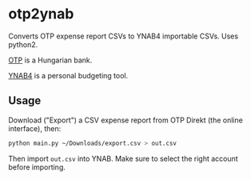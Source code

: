# otp2ynab

Converts OTP expense report CSVs to YNAB4 importable CSVs. Uses python2.

[OTP](https://www.otpbank.hu) is a Hungarian bank.

[YNAB4](http://www.youneedabudget.com/) is a personal budgeting tool.

## Usage

Download ("Export") a CSV expense report from OTP Direkt (the online interface), then:

```sh
python main.py ~/Downloads/export.csv > out.csv
```

Then import `out.csv` into YNAB. Make sure to select the right account before importing.